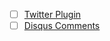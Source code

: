 - [ ] [Twitter Plugin](http://joshualande.com/jekyll-github-pages-poole/)
- [ ] [Disqus Comments](http://joshualande.com/jekyll-github-pages-poole/)
